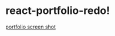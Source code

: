 # react-portfolio-redo!


[portfolio screen shot](https://user-images.githubusercontent.com/22183373/136527504-85764b1b-3dab-45e8-955b-de71a09c6a5c.jpg)
